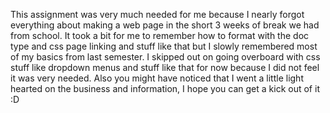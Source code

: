 This assignment was very much needed for me because I nearly forgot everything about
making a web page in the short 3 weeks of break we had from school. It took a bit for me
to remember how to format with the doc type and css page linking and stuff like that
but I slowly remembered most of my basics from last semester. I skipped out on
going overboard with css stuff like dropdown menus and stuff like that for now
because I did not feel it was very needed. Also you might have noticed that I went a
little light hearted on the business and information, I hope you can get a kick
out of it :D
